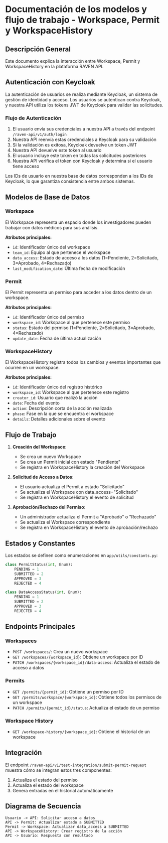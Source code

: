 # Documentación de los modelos y flujo de trabajo - Workspace, Permit y WorkspaceHistory

## Descripción General

Este documento explica la interacción entre Workspace, Permit y WorkspaceHistory en la plataforma RAVEN API.

## Autenticación con Keycloak

La autenticación de usuarios se realiza mediante Keycloak, un sistema de gestión de identidad y acceso. Los usuarios se autentican contra Keycloak, y nuestra API utiliza los tokens JWT de Keycloak para validar las solicitudes.

### Flujo de Autenticación

1. El usuario envía sus credenciales a nuestra API a través del endpoint `/raven-api/v1/auth/login`
2. Nuestra API reenvía estas credenciales a Keycloak para su validación
3. Si la validación es exitosa, Keycloak devuelve un token JWT
4. Nuestra API devuelve este token al usuario
5. El usuario incluye este token en todas las solicitudes posteriores
6. Nuestra API verifica el token con Keycloak y determina si el usuario tiene acceso

Los IDs de usuario en nuestra base de datos corresponden a los IDs de Keycloak, lo que garantiza consistencia entre ambos sistemas.

## Modelos de Base de Datos

### Workspace

El Workspace representa un espacio donde los investigadores pueden trabajar con datos médicos para sus análisis.

**Atributos principales:**
- `id`: Identificador único del workspace
- `team_id`: Equipo al que pertenece el workspace
- `data_access`: Estado de acceso a los datos (1=Pendiente, 2=Solicitado, 3=Aprobado, 4=Rechazado)
- `last_modification_date`: Última fecha de modificación

### Permit

El Permit representa un permiso para acceder a los datos dentro de un workspace.

**Atributos principales:**
- `id`: Identificador único del permiso
- `workspace_id`: Workspace al que pertenece este permiso
- `status`: Estado del permiso (1=Pendiente, 2=Solicitado, 3=Aprobado, 4=Rechazado)
- `update_date`: Fecha de última actualización

### WorkspaceHistory

El WorkspaceHistory registra todos los cambios y eventos importantes que ocurren en un workspace.

**Atributos principales:**
- `id`: Identificador único del registro histórico
- `workspace_id`: Workspace al que pertenece este registro
- `creator_id`: Usuario que realizó la acción
- `date`: Fecha del evento
- `action`: Descripción corta de la acción realizada
- `phase`: Fase en la que se encuentra el workspace
- `details`: Detalles adicionales sobre el evento

## Flujo de Trabajo

1. **Creación del Workspace**:
   - Se crea un nuevo Workspace
   - Se crea un Permit inicial con estado "Pendiente"
   - Se registra en WorkspaceHistory la creación del Workspace

2. **Solicitud de Acceso a Datos**:
   - El usuario actualiza el Permit a estado "Solicitado"
   - Se actualiza el Workspace con data_access="Solicitado"
   - Se registra en WorkspaceHistory el evento de solicitud

3. **Aprobación/Rechazo del Permiso**:
   - Un administrador actualiza el Permit a "Aprobado" o "Rechazado"
   - Se actualiza el Workspace correspondiente
   - Se registra en WorkspaceHistory el evento de aprobación/rechazo

## Estados y Constantes

Los estados se definen como enumeraciones en `app/utils/constants.py`:

```python
class PermitStatus(int, Enum):
    PENDING = 1
    SUBMITTED = 2
    APPROVED = 3
    REJECTED = 4

class DataAccessStatus(int, Enum):
    PENDING = 1
    SUBMITTED = 2
    APPROVED = 3
    REJECTED = 4
```

## Endpoints Principales

### Workspaces

- `POST /workspaces/`: Crea un nuevo workspace
- `GET /workspaces/{workspace_id}`: Obtiene un workspace por ID
- `PATCH /workspaces/{workspace_id}/data-access`: Actualiza el estado de acceso a datos

### Permits

- `GET /permits/{permit_id}`: Obtiene un permiso por ID
- `GET /permits/workspace/{workspace_id}`: Obtiene todos los permisos de un workspace
- `PATCH /permits/{permit_id}/status`: Actualiza el estado de un permiso

### Workspace History

- `GET /workspace-history/{workspace_id}`: Obtiene el historial de un workspace

## Integración

El endpoint `/raven-api/v1/test-integration/submit-permit-request` muestra cómo se integran estos tres componentes:
1. Actualiza el estado del permiso
2. Actualiza el estado del workspace
3. Genera entradas en el historial automáticamente

## Diagrama de Secuencia

```
Usuario -> API: Solicitar acceso a datos
API -> Permit: Actualizar estado a SUBMITTED
Permit -> Workspace: Actualizar data_access a SUBMITTED
API -> WorkspaceHistory: Crear registro de la acción
API -> Usuario: Respuesta con resultado
```
